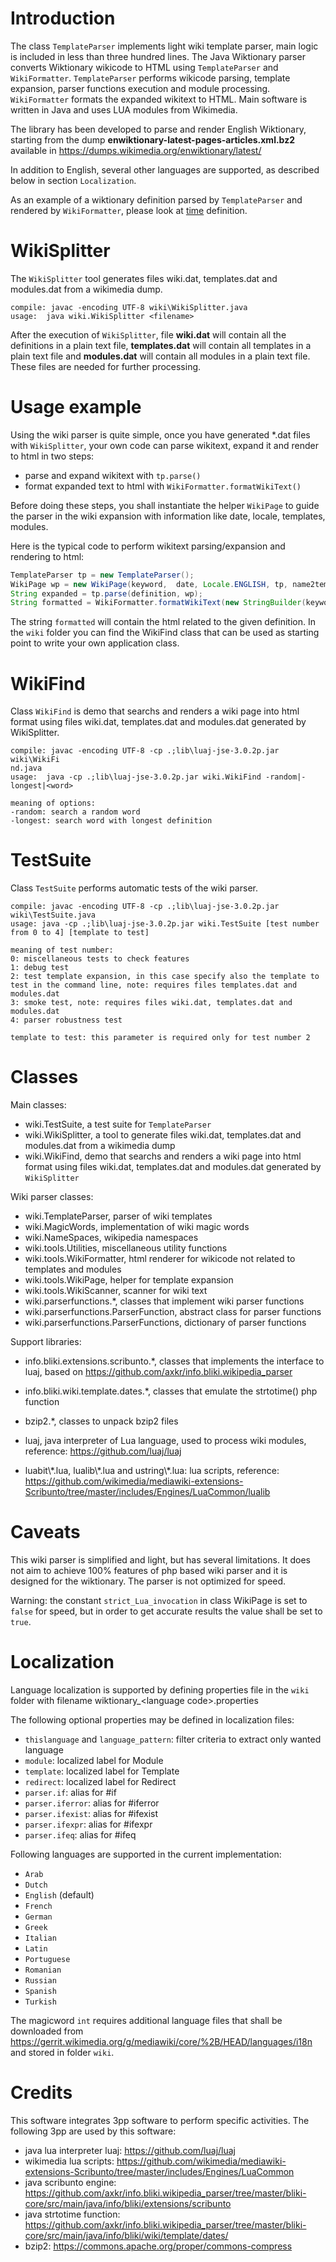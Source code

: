 # Introduction
The class ``TemplateParser`` implements light wiki template parser, main logic is included in less than three hundred lines.
The Java Wiktionary parser converts Wiktionary wikicode to HTML using ``TemplateParser`` and ``WikiFormatter``.
``TemplateParser`` performs wikicode parsing, template expansion, parser functions execution and module processing.
``WikiFormatter`` formats the expanded wikitext to HTML.
Main software is written in Java and uses LUA modules from Wikimedia.

The library has been developed to parse and render English Wiktionary, starting from the dump **enwiktionary-latest-pages-articles.xml.bz2** available in https://dumps.wikimedia.org/enwiktionary/latest/

In addition to English, several other languages are supported, as described below in section ``Localization``.

As an example of a wiktionary definition parsed by ``TemplateParser`` and rendered by ``WikiFormatter``, please look at [time](wiki.html) definition.

# WikiSplitter
The ``WikiSplitter`` tool generates files wiki.dat, templates.dat and modules.dat from a wikimedia dump.
```
compile: javac -encoding UTF-8 wiki\WikiSplitter.java
usage:  java wiki.WikiSplitter <filename>
```
After the execution of ``WikiSplitter``, file **wiki.dat** will contain all the definitions in a plain text file, **templates.dat** will contain all templates in a plain text file and **modules.dat** will contain all modules in a plain text file. These files are needed for further processing.
# Usage example

Using the wiki parser is quite simple, once you have generated \*.dat files with ``WikiSplitter``, your own code can parse wikitext, expand it and render to html in two steps:
* parse and expand wikitext with ``tp.parse()``
* format expanded text to html with ``WikiFormatter.formatWikiText()``

Before doing these steps, you shall instantiate the helper ``WikiPage`` to guide the parser in the wiki expansion with information like date, locale, templates, modules.

Here is the typical code to perform wikitext parsing/expansion and rendering to html:
```java
TemplateParser tp = new TemplateParser();
WikiPage wp = new WikiPage(keyword,  date, Locale.ENGLISH, tp, name2template, name2module, false, name2content, true);
String expanded = tp.parse(definition, wp);
String formatted = WikiFormatter.formatWikiText(new StringBuilder(keyword), new StringBuilder(expanded), linkBaseURL);
```
The string ``formatted`` will contain the html related to the given definition. 
In the ``wiki`` folder you can find the WikiFind class that can be used as starting point to write your own application class.
# WikiFind
Class ``WikiFind`` is demo that searchs and renders a wiki page into html format using files wiki.dat, templates.dat and modules.dat generated by WikiSplitter.
```
compile: javac -encoding UTF-8 -cp .;lib\luaj-jse-3.0.2p.jar wiki\WikiFi
nd.java
usage:  java -cp .;lib\luaj-jse-3.0.2p.jar wiki.WikiFind -random|-longest|<word>

meaning of options:
-random: search a random word
-longest: search word with longest definition
```
# TestSuite
Class ``TestSuite`` performs automatic tests of the wiki parser.
```
compile: javac -encoding UTF-8 -cp .;lib\luaj-jse-3.0.2p.jar wiki\TestSuite.java
usage: java -cp .;lib\luaj-jse-3.0.2p.jar wiki.TestSuite [test number from 0 to 4] [template to test]

meaning of test number:
0: miscellaneous tests to check features
1: debug test
2: test template expansion, in this case specify also the template to test in the command line, note: requires files templates.dat and modules.dat
3: smoke test, note: requires files wiki.dat, templates.dat and modules.dat
4: parser robustness test

template to test: this parameter is required only for test number 2

```
# Classes
Main classes:
- wiki.TestSuite, a test suite for ``TemplateParser``
- wiki.WikiSplitter, a tool to generate files wiki.dat, templates.dat and modules.dat from a wikimedia dump
- wiki.WikiFind, demo that searchs and renders a wiki page into html format using files wiki.dat, templates.dat and modules.dat generated by ``WikiSplitter``

Wiki parser classes:
- wiki.TemplateParser, parser of wiki templates
- wiki.MagicWords, implementation of wiki magic words
- wiki.NameSpaces, wikipedia namespaces
- wiki.tools.Utilities, miscellaneous utility functions
- wiki.tools.WikiFormatter, html renderer for wikicode not related to templates and modules
- wiki.tools.WikiPage, helper for template expansion
- wiki.tools.WikiScanner, scanner for wiki text
- wiki.parserfunctions.\*, classes that implement wiki parser functions
- wiki.parserfunctions.ParserFunction, abstract class for parser functions
- wiki.parserfunctions.ParserFunctions, dictionary of parser functions

Support libraries:
- info.bliki.extensions.scribunto.\*, classes that implements the interface to luaj, based on https://github.com/axkr/info.bliki.wikipedia_parser 
- info.bliki.wiki.template.dates.\*, classes that emulate the strtotime() php function
- bzip2.\*, classes to unpack bzip2 files

- luaj, java interpreter of Lua language, used to process wiki modules, reference: https://github.com/luaj/luaj

- luabit\\\*.lua, lualib\\\*.lua and ustring\\\*.lua: lua scripts, reference: https://github.com/wikimedia/mediawiki-extensions-Scribunto/tree/master/includes/Engines/LuaCommon/lualib

# Caveats
This wiki parser is simplified and light, but has several limitations.
It does not aim to achieve 100% features of php based wiki parser and it is designed for the wiktionary.
The parser is not optimized for speed.

Warning: the constant ``strict_Lua_invocation`` in class WikiPage is set to ``false`` for speed, but in order to get accurate results the value shall be set to ``true``.

# Localization
Language localization is supported by defining properties file in the ``wiki`` folder with filename wiktionary_\<language code\>.properties

The following optional properties may be defined in localization files:
- ``thislanguage`` and ``language_pattern``: filter criteria to extract only wanted language
- ``module``: localized label for Module
- ``template``: localized label for Template
- ``redirect``: localized label for Redirect
- ``parser.if``: alias for #if
- ``parser.iferror``: alias for #iferror
- ``parser.ifexist``: alias for #ifexist
- ``parser.ifexpr``: alias for #ifexpr
- ``parser.ifeq``: alias for #ifeq

Following languages are supported in the current implementation:
- ``Arab``
- ``Dutch``
- ``English`` (default)
- ``French``
- ``German``
- ``Greek``
- ``Italian``
- ``Latin``
- ``Portuguese``
- ``Romanian``
- ``Russian``
- ``Spanish``
- ``Turkish``

The magicword ``int`` requires additional language files that shall be downloaded from https://gerrit.wikimedia.org/g/mediawiki/core/%2B/HEAD/languages/i18n and stored in folder ``wiki``.

# Credits
This software integrates 3pp software to perform specific activities.
The following 3pp are used by this software:
- java lua interpreter luaj: https://github.com/luaj/luaj
- wikimedia lua scripts: https://github.com/wikimedia/mediawiki-extensions-Scribunto/tree/master/includes/Engines/LuaCommon
- java scribunto engine: https://github.com/axkr/info.bliki.wikipedia_parser/tree/master/bliki-core/src/main/java/info/bliki/extensions/scribunto
- java strtotime function: https://github.com/axkr/info.bliki.wikipedia_parser/tree/master/bliki-core/src/main/java/info/bliki/wiki/template/dates/
- bzip2: https://commons.apache.org/proper/commons-compress
